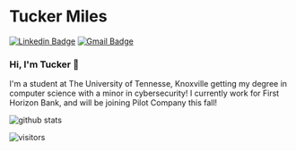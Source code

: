 # Tucker Miles
[![Linkedin Badge](https://img.shields.io/badge/-tmiles2-blue?style=flat-square&logo=Linkedin&logoColor=white&link=https://www.linkedin.com/in/tmiles2/)](https://www.linkedin.com/in/tmiles2/) [![Gmail Badge](https://img.shields.io/badge/-tmiles7@vols.utk.edu-c14438?style=flat-square&logo=Gmail&logoColor=white&link=mailto:tmiles7@vols.utk.edu)](mailto:tmiles7@vols.utk.edu)

### Hi, I'm Tucker 👋

I'm a student at The University of Tennesse, Knoxville getting my degree in computer science with a minor in cybersecurity! I currently work for First Horizon Bank, and will be joining Pilot Company this fall!

![github stats](https://github-readme-stats.vercel.app/api?username=tuckermiles70&show_icons=true)

![visitors](https://visitor-badge.glitch.me/badge?page_id=tuckermiles70.tuckermiles70) 


<!--
**tuckermiles70/tuckermiles70** is a ✨ _special_ ✨ repository because its `README.md` (this file) appears on your GitHub profile.

Here are some ideas to get you started:

- 🔭 I’m currently working on ...
- 🌱 I’m currently learning ...
- 👯 I’m looking to collaborate on ...
- 🤔 I’m looking for help with ...
- 💬 Ask me about ...
- 📫 How to reach me: ...
- 😄 Pronouns: ...
- ⚡ Fun fact: ...
-->
